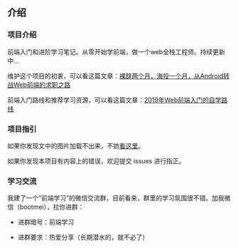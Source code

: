 


## 介绍

### 项目介绍

前端入门和进阶学习笔记。从零开始学前端，做一个web全栈工程师。持续更新中...

维护这个项目的初衷，可以看这篇文章：[裸辞两个月，海投一个月，从Android转战Web前端的求职之路](https://zhuanlan.zhihu.com/p/55981212)

前端入门路线和推荐学习资源，可以看这篇文章：[2019年Web前端入门的自学路线](https://www.cnblogs.com/qianguyihao/p/8776837.html)

### 项目指引

如果你发现文中的图片加载不出来，不妨[看这里](https://github.com/smyhvae/Web/issues/20#issue-390074432)。

如果你发现本项目有内容上的错误，欢迎提交 issues 进行指正。

### 学习交流

我建了一个“前端学习”的微信交流群，目前看来，群里的学习氛围很不错。加我微信（bootmei），拉你进群：

- 进群暗号：前端学习

- 进群要求：热爱分享（长期潜水的，就不必了）


